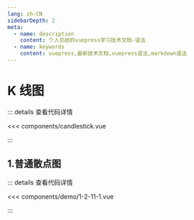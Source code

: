 ```yaml
---
lang: zh-CN
sidebarDepth: 2
meta:
  - name: description
    content: 个人总结的vuepress学习技术文档-语法
  - name: keywords
    content: vuepress,最新技术文档,vuepress语法,markdown语法
---
```


# K 线图

::: details 查看代码详情

<<< components/candlestick.vue

:::

## 1.普通散点图

  <Container url="http://localhost:8090/resume/demo/?type=echarts&name=1-2-11-1.vue" />

::: details 查看代码详情

<<< components/demo/1-2-11-1.vue

:::
